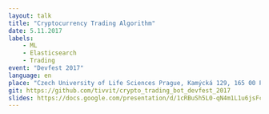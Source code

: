 ```yaml
---
layout: talk
title: "Cryptocurrency Trading Algorithm"
date: 5.11.2017
labels:
    - ML
    - Elasticsearch
    - Trading
event: "Devfest 2017"
language: en
place: "Czech University of Life Sciences Prague, Kamýcká 129, 165 00 Praha 6 - Suchdol"
git: https://github.com/tivvit/crypto_trading_bot_devfest_2017
slides: https://docs.google.com/presentation/d/1cRBuSh5L0-qN4m1L1u6jsFcN1NOLpN9Alk0ryGrJrXo/edit?usp=sharing 
---
```

